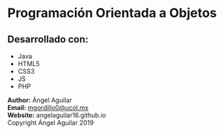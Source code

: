 # Programación Orientada a Objetos

## Desarrollado con:
* Java
* HTML5
* CSS3
* JS
* PHP

**Author:** Ángel Aguilar\
**Email:** mgordillo0@ucol.mx\
**Website:** angelaguilar16.github.io\
Copyright Ángel Aguilar 2019